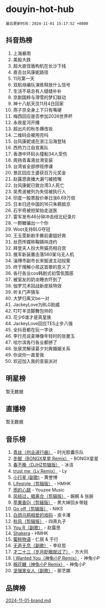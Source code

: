 # douyin-hot-hub

`最后更新时间：2024-11-01 15:17:52 +0800`

## 抖音热榜

1. 上海暴雨
1. 美股大跌
1. 超大直径盾构机在长沙下线
1. 直击台风康妮路径
1. 11月第一天
1. 双航母编队演练释放什么信号
1. 生活不易总有人缝缝补补
1. 京剧国粹与滑雪的梦幻联动
1. 神十八航天员11月4日回家
1. 燕子京全身上下只有嘴硬
1. 梅西回应是否参加2026世界杯
1. 永夜星河开播
1. 超出片的秋冬爆改妆
1. 二维码会被用完吗
1. 台风康妮或在浙江沿海登陆
1. 西热力江自宣离队
1. 香港中环码头撞船34人受伤
1. 周扬青毒液丝滑变装
1. 台湾省全部停班停课
1. 景区回应王婆获百万元奖金
1. 赵露思直播大漏勺被捂嘴
1. 台风康妮已致台湾3人死亡
1. 吴秀波被列为失信被执行人
1. 印度一股票股价单日涨6.69万倍
1. 日本归还中国的16只朱鹮抵京
1. 石宇奇被担架抬走送医
1. 雷军发布46分钟冲击纽北纪录片
1. 一颗糖骗出一个你
1. Woot支持BLG夺冠
1. 王玉雯新剧手撕前妻姐好爽
1. 丝芭传媒称鞠婧祎违约
1. 拜登夫人扮大熊猫亮相白宫
1. 俄军新装置击落560架乌无人机
1. 淄博市副市长宋振波主动投案
1. 终于理解小孩这首歌的意义了
1. 各行各业cos韩剧式初雪氛围感
1. 被室友的奶龙睡衣吓到了
1. 伽罗咒术回战新皮肤特效
1. 听关门声猜车
1. 大梦归离又be一对
1. JackeyLove为BLG助威
1. 叮叮羊烫脚舞包帅的
1. 花少6谁才是真皇族
1. JackeyLove回应TES止步八强
1. 全抖音都在玩一字诀
1. 李行亮说麦琳像年轻时的张曼玉
1. 哈尔滨各行各业都拼了
1. 张泉灵解读葛夕刘爽婚姻关系
1. 你说你一直爱我
1. 欢迎加入我的变装派对

## 明星榜

暂无数据

## 直播榜

暂无数据

## 音乐榜

1. [青丝（创业进行曲）](https://sf5-hl-cdn-tos.douyinstatic.com/obj/tos-cn-ve-2774/ooYARJB5iBRNhCOkDsS3BAKW91CIMoQfwzwKLi) - 时光胶囊乐队
1. [冬眠（BONGX星星 Remix）](https://sf3-cdn-tos.douyinstatic.com/obj/tos-cn-ve-2774/oMCfFFoE3LwQ7agAgOIG4ieExqkeAsxNBEkLdz) - BONGX星星
1. [春不晚（DJHZ剪辑版）](https://sf3-cdn-tos.douyinstatic.com/obj/tos-cn-ve-2774/osEZa7YZ6wNo9QDABgfGFaCQKRQTNafsBJDnKt) - 冰洁
1. [trust me（Ly Remix）](https://sf5-hl-cdn-tos.douyinstatic.com/obj/tos-cn-ve-2774/oUo1M8fz5AfmMSExABQQKFE0eCMWgsiccfqrMA) - Ly
1. [小行星 (副歌)](https://sf3-cdn-tos.douyinstatic.com/obj/tos-cn-ve-2774/oArWEvgkJwVsB0KMIw6iBsAoHAciIjJqzWeTQr) - 黄誉博
1. [Lifestyle（剪辑版）](https://sf5-hl-cdn-tos.douyinstatic.com/obj/tos-cn-ve-2774/owfqGgjwG3V5lCLaAIezFMeg3LtuKNBaZKgzPV) - HMHK
1. [雨的心跳](https://sf5-hl-cdn-tos.douyinstatic.com/obj/tos-cn-ve-2774/o0vI5NZuiJgxWIQQFhXO0RTrsiIAsBSiMIECz) - Youzee Music
1. [风经过，唱离合（剪辑版）](https://sf5-hl-cdn-tos.douyinstatic.com/obj/tos-cn-ve-2774/okllg5DG2MmUF3aiiDfBZx6ZLvfwOTtbCEAHyI) - 婉枫 & 张朕
1. [苹果香Dj（剪辑版）](https://sf5-hl-cdn-tos.douyinstatic.com/obj/tos-cn-ve-2774/oEeIEQbYGAOspCTRAIeYF4Ok8LgZ8NBaRe4ztR) - 黑大婶回乡带娃
1. [Go off（剪辑版）](https://sf5-hl-cdn-tos.douyinstatic.com/obj/tos-cn-ve-2774/oYLJZTCGnIQBt2BsMBCFksOEMnDQesCr2gfZ7N) - NIKS
1. [白鸽乌鸦相爱的戏码](https://sf5-hl-cdn-tos.douyinstatic.com/obj/tos-cn-ve-2774/oMVVEf6eDAOmFtNtCsEqKpIorBDM8Nkg6TZRqC) - 皮卡潘
1. [秋风（剪辑版）](https://sf5-hl-cdn-tos.douyinstatic.com/obj/tos-cn-ve-2774/ocGaU84LfAfzMd2wbXdQFpCGhBiXg82JNMRRie) - 四熹丸子
1. [You R（副歌）](https://sf5-hl-cdn-tos.douyinstatic.com/obj/tos-cn-ve-2774/oc0MZn9aEfLkCFLIxKQQcgBjS9mBBuDttYPfZ1) - 赵露思
1. [Shakera](https://sf5-hl-cdn-tos.douyinstatic.com/obj/tos-cn-ve-2774/ocKtEBgQ8FiQCBDf3nj9Z9gEGEQ4fAZDYEocLY) - HMHK
1. [蜜桃物语](https://sf5-hl-cdn-tos.douyinstatic.com/obj/tos-cn-ve-2774/oIhOSCZtIACtYU4XQkngiW9kCBfVD1Fz9IYeqL) - 仁辰 & 于行
1. [无声无息（副歌）](https://sf5-hl-cdn-tos.douyinstatic.com/obj/tos-cn-ve-2774/osmzBBdYMBoz2NHW7AYiZEErnITswCiYzuA3Nf) - 李玖哲
1. [才二十三（岁月眨眼就过了）](https://sf5-hl-cdn-tos.douyinstatic.com/obj/tos-cn-ve-2774/oYAvkTrUXEBMWYUbL3nl8i01MJ5skiIZASC2H) - 方大同
1. [I Wanted You（神兔小P Remix）](https://sf3-cdn-tos.douyinstatic.com/obj/tos-cn-ve-2774/o4CAubmDQdZeEkstFnCvKIMDag8D2BSBOjfNuh) - 神兔小P
1. [棉花糖（神兔小P Remix）](https://sf5-hl-cdn-tos.douyinstatic.com/obj/tos-cn-ve-2774/o0pEDf1GaEfEYJ1FbgOAFCITQ1zeFD3kgBWGcG) - 神兔小P
1. [坚强笨女人（副歌）](https://sf5-hl-cdn-tos.douyinstatic.com/obj/tos-cn-ve-2774/ospNInQiZvGWyBVg5zkNsAMct5uJIg1CrZiPL) - 那艺娜

## 品牌榜

[2024-11-01-brand.md](2024-11-01-brand.md)
